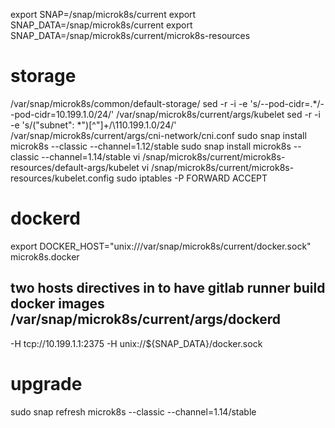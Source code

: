 export SNAP=/snap/microk8s/current
export SNAP_DATA=/snap/microk8s/current
export SNAP_DATA=/snap/microk8s/current/microk8s-resources

# storage

/var/snap/microk8s/common/default-storage/
sed -r -i -e 's/--pod-cidr=.*/--pod-cidr=10.199.1.0\/24/' /var/snap/microk8s/current/args/kubelet
sed -r -i -e 's/("subnet": *")[^"]+/\110.199.1.0\/24/'    /var/snap/microk8s/current/args/cni-network/cni.conf
sudo snap install microk8s --classic --channel=1.12/stable
sudo snap install microk8s --classic --channel=1.14/stable
vi /snap/microk8s/current/microk8s-resources/default-args/kubelet
vi /snap/microk8s/current/microk8s-resources/kubelet.config
sudo iptables -P FORWARD ACCEPT


# dockerd
export DOCKER_HOST="unix:///var/snap/microk8s/current/docker.sock"
microk8s.docker
## two hosts directives in to have gitlab runner build docker images /var/snap/microk8s/current/args/dockerd
-H tcp://10.199.1.1:2375
-H unix://${SNAP_DATA}/docker.sock


# upgrade
sudo snap refresh microk8s --classic --channel=1.14/stable
